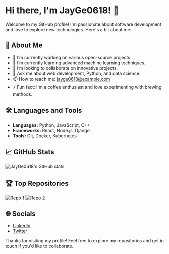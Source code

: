# Hi there, I'm JayGe0618! 👋

Welcome to my GitHub profile! I'm passionate about software development and love to explore new technologies. Here's a bit about me:

## 🚀 About Me
- 🔭 I’m currently working on various open-source projects.
- 🌱 I’m currently learning advanced machine learning techniques.
- 👯 I’m looking to collaborate on innovative projects.
- 💬 Ask me about web development, Python, and data science.
- 📫 How to reach me: jayge0618@example.com
- ⚡ Fun fact: I'm a coffee enthusiast and love experimenting with brewing methods.

## 🛠️ Languages and Tools
- **Languages:** Python, JavaScript, C++
- **Frameworks:** React, Node.js, Django
- **Tools:** Git, Docker, Kubernetes

## 📈 GitHub Stats
![JayGe0618's GitHub stats](https://github-readme-stats.vercel.app/api?username=JayGe0618&show_icons=true&theme=radical)

## 🏆 Top Repositories
[![Repo 1](https://github-readme-stats.vercel.app/api/pin/?username=JayGe0618&repo=repo1&theme=radical)](https://github.com/JayGe0618/repo1)
[![Repo 2](https://github-readme-stats.vercel.app/api/pin/?username=JayGe0618&repo=repo2&theme=radical)](https://github.com/JayGe0618/repo2)

## 🌐 Socials
- [LinkedIn](https://www.linkedin.com/in/jayge0618)
- [Twitter](https://twitter.com/jayge0618)

Thanks for visiting my profile! Feel free to explore my repositories and get in touch if you'd like to collaborate.